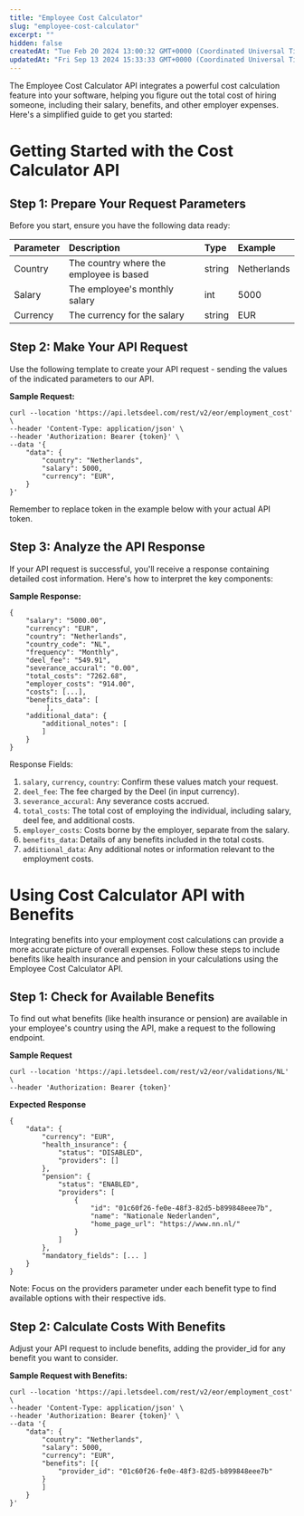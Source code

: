```yaml
---
title: "Employee Cost Calculator"
slug: "employee-cost-calculator"
excerpt: ""
hidden: false
createdAt: "Tue Feb 20 2024 13:00:32 GMT+0000 (Coordinated Universal Time)"
updatedAt: "Fri Sep 13 2024 15:33:33 GMT+0000 (Coordinated Universal Time)"
---
```

The Employee Cost Calculator API integrates a powerful cost calculation feature into your software, helping you figure out the total cost of hiring someone, including their salary, benefits, and other employer expenses. Here's a simplified guide to get you started:

# Getting Started with the Cost Calculator API

## Step 1: Prepare Your Request Parameters

Before you start, ensure you have the following data ready:

| Parameter | Description                             | Type   | Example     |
| :-------- | :-------------------------------------- | :----- | :---------- |
| Country   | The country where the employee is based | string | Netherlands |
| Salary    | The employee's monthly salary           | int    | 5000        |
| Currency  | The currency for the salary             | string | EUR         |

## Step 2: Make Your API Request

Use the following template to create your API request - sending the values of the indicated parameters to our API.

**Sample Request:**

```
curl --location 'https://api.letsdeel.com/rest/v2/eor/employment_cost' \
--header 'Content-Type: application/json' \
--header 'Authorization: Bearer {token}' \
--data '{
    "data": {
        "country": "Netherlands",
        "salary": 5000,
        "currency": "EUR",
    }
}'
```

Remember to replace token in the example below with your actual API token.

## Step 3: Analyze the API Response

If your API request is successful, you'll receive a response containing detailed cost information. Here's how to interpret the key components:

**Sample Response:**

```
{
    "salary": "5000.00",
    "currency": "EUR",
    "country": "Netherlands",
    "country_code": "NL",
    "frequency": "Monthly",
    "deel_fee": "549.91",
    "severance_accural": "0.00",
    "total_costs": "7262.68",
    "employer_costs": "914.00",
    "costs": [...],
    "benefits_data": [
		 ],
    "additional_data": {
        "additional_notes": [
        ]
    }
}
```

Response Fields:

1. `salary`, `currency`, `country`: Confirm these values match your request.
2. `deel_fee`: The fee charged by the Deel (in input currency).
3. `severance_accural`: Any severance costs accrued.
4. `total_costs`: The total cost of employing the individual, including salary, deel fee, and additional costs.
5. `employer_costs`: Costs borne by the employer, separate from the salary.
6. `benefits_data`: Details of any benefits included in the total costs.
7. `additional_data`: Any additional notes or information relevant to the employment costs.

# Using Cost Calculator API with Benefits

Integrating benefits into your employment cost calculations can provide a more accurate picture of overall expenses. Follow these steps to include benefits like health insurance and pension in your calculations using the Employee Cost Calculator API.

## Step 1: Check for Available Benefits

To find out what benefits (like health insurance or pension) are available in your employee's country using the API, make a request to the following endpoint.

**Sample Request**

```
curl --location 'https://api.letsdeel.com/rest/v2/eor/validations/NL' \
--header 'Authorization: Bearer {token}'
```

**Expected Response**

```
{
    "data": {
        "currency": "EUR",
        "health_insurance": {
            "status": "DISABLED",
            "providers": []
        },
        "pension": {
            "status": "ENABLED",
            "providers": [
                {
                    "id": "01c60f26-fe0e-48f3-82d5-b899848eee7b",
                    "name": "Nationale Nederlanden",
                    "home_page_url": "https://www.nn.nl/"
                }
            ]
        },
        "mandatory_fields": [... ]
    }
}
```

Note: Focus on the providers parameter under each benefit type to find available options with their respective ids.

## Step 2: Calculate Costs With Benefits

Adjust your API request to include benefits, adding the provider_id for any benefit you want to consider.

**Sample Request with Benefits:**

```
curl --location 'https://api.letsdeel.com/rest/v2/eor/employment_cost' \
--header 'Content-Type: application/json' \
--header 'Authorization: Bearer {token}' \
--data '{
    "data": {
        "country": "Netherlands",
        "salary": 5000,
        "currency": "EUR",
        "benefits": [{
            "provider_id": "01c60f26-fe0e-48f3-82d5-b899848eee7b"
        }
        ]
    }
}'
```
